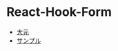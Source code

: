 # React-Hook-Form

- [大元](https://react-hook-form.com/)
- [サンプル](https://qiita.com/FumioNonaka/items/943909dee793ee63416b)
